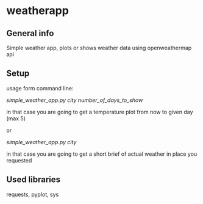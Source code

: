 # weatherapp
## General info
Simple weather app, plots or shows weather data using openweathermap api

## Setup
usage form command line:

*simple_weather_app.py city number_of_days_to_show*

in that case you are going to get a temperature plot from now to given day (max 5)

 or
 
*simple_weather_app.py city*

in that case you are going to get a short brief of actual weather in place you requested
 
 ## Used libraries
 requests, pyplot, sys